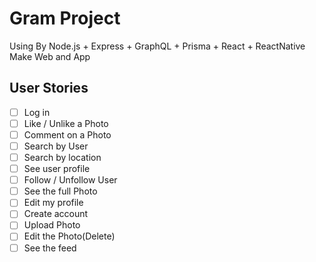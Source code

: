 # Gram Project

Using By Node.js + Express + GraphQL + Prisma + React + ReactNative Make Web and App

## User Stories

- [ ] Log in
- [ ] Like / Unlike a Photo
- [ ] Comment on a Photo
- [ ] Search by User
- [ ] Search by location
- [ ] See user profile
- [ ] Follow / Unfollow User
- [ ] See the full Photo
- [ ] Edit my profile
- [ ] Create account
- [ ] Upload Photo
- [ ] Edit the Photo(Delete)
- [ ] See the feed